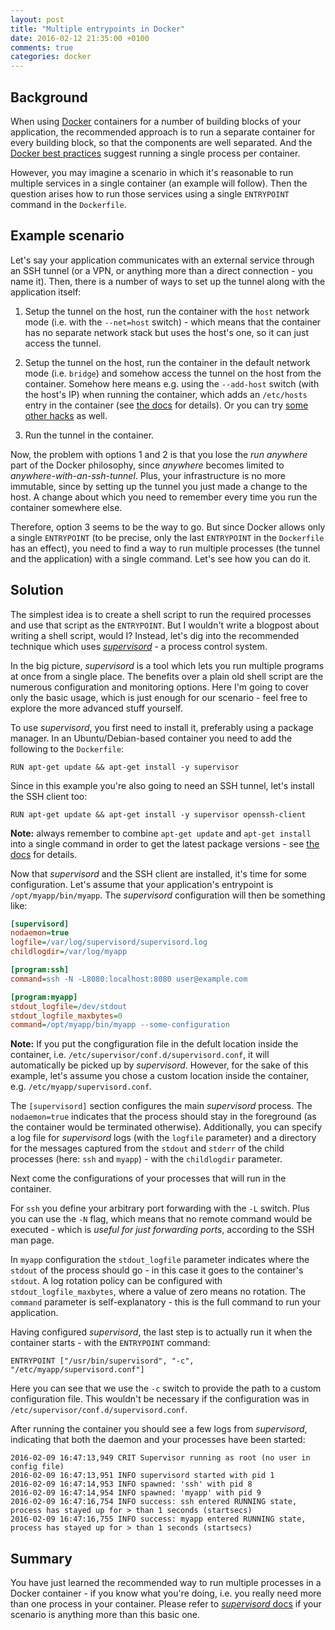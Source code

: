 ```yaml
---
layout: post
title: "Multiple entrypoints in Docker"
date: 2016-02-12 21:35:00 +0100
comments: true
categories: docker
---
```


## Background
When using [Docker](https://www.docker.com/) containers for a number of building blocks of your application, the recommended approach is to run a separate container for every building block, so that the components are well separated. And the [Docker best practices](https://docs.docker.com/engine/userguide/eng-image/dockerfile_best-practices/#run-only-one-process-per-container) suggest running a single process per container.

However, you may imagine a scenario in which it's reasonable to run multiple services in a single container (an example will follow). Then the question arises how to run those services using a single `ENTRYPOINT` command in the `Dockerfile`.

## Example scenario
Let's say your application communicates with an external service through an SSH tunnel (or a VPN, or anything more than a direct connection - you name it). Then, there is a number of ways to set up the tunnel along with the application itself:

  1. Setup the tunnel on the host, run the container with the `host` network mode (i.e. with the `--net=host` switch) - which means that the container has no separate network stack but uses the host's one, so it can just access the tunnel.

  2. Setup the tunnel on the host, run the container in the default network mode (i.e. `bridge`) and somehow access the tunnel on the host from the container. Somehow here means e.g. using the `--add-host` switch (with the host's IP) when running the container, which adds an `/etc/hosts` entry in the container (see [the docs](https://docs.docker.com/engine/reference/run/#managing-etc-hosts) for details). Or you can try [some other hacks](http://stackoverflow.com/questions/22944631/how-to-get-the-ip-address-of-the-docker-host-from-inside-a-docker-container) as well.

  3. Run the tunnel in the container.

Now, the problem with options 1 and 2 is that you lose the _run anywhere_ part of the Docker philosophy, since _anywhere_ becomes limited to _anywhere-with-an-ssh-tunnel_. Plus, your infrastructure is no more immutable, since by setting up the tunnel you just made a change to the host. A change about which you need to remember every time you run the container somewhere else.

Therefore, option 3 seems to be the way to go. But since Docker allows only a single `ENTRYPOINT` (to be precise, only the last `ENTRYPOINT` in the `Dockerfile` has an effect), you need to find a way to run multiple processes (the tunnel and the application) with a single command. Let's see how you can do it.

## Solution

The simplest idea is to create a shell script to run the required processes and use that script as the `ENTRYPOINT`. But I wouldn't write a blogpost about writing a shell script, would I? Instead, let's dig into the recommended technique which uses [_supervisord_](http://supervisord.org/) - a process control system.

In the big picture, _supervisord_ is a tool which lets you run multiple programs at once from a single place. The benefits over a plain old shell script are the numerous configuration and monitoring options. Here I'm going to cover only the basic usage, which is just enough for our scenario - feel free to explore the more advanced stuff yourself.

To use _supervisord_, you first need to install it, preferably using a package manager. In an Ubuntu/Debian-based container you need to add the following to the `Dockerfile`:

```
RUN apt-get update && apt-get install -y supervisor
```

Since in this example you're also going to need an SSH tunnel, let's install the SSH client too:

```
RUN apt-get update && apt-get install -y supervisor openssh-client
```

**Note:** always remember to combine `apt-get update` and `apt-get install` into a single command in order to get the latest package versions - see [the docs](https://docs.docker.com/engine/userguide/eng-image/dockerfile_best-practices/#apt-get) for details.

Now that _supervisord_ and the SSH client are installed, it's time for some configuration. Let's assume that your application's entrypoint is `/opt/myapp/bin/myapp`. The _supervisord_ configuration will then be something like:

```ini
[supervisord]
nodaemon=true
logfile=/var/log/supervisord/supervisord.log
childlogdir=/var/log/myapp

[program:ssh]
command=ssh -N -L8080:localhost:8080 user@example.com

[program:myapp]
stdout_logfile=/dev/stdout
stdout_logfile_maxbytes=0
command=/opt/myapp/bin/myapp --some-configuration
```

**Note:** If you put the congfiguration file in the defult location inside the container, i.e. `/etc/supervisor/conf.d/supervisord.conf`, it will automatically be picked up by _supervisord_. However, for the sake of this example, let's assume you chose a custom location inside the container, e.g. `/etc/myapp/supervisord.conf`.

The `[supervisord]` section configures the main _supervisord_ process. The `nodaemon=true` indicates that the process should stay in the foreground (as the container would be terminated otherwise). Additionally, you can specify a log file for _supervisord_ logs (with the `logfile` parameter) and a directory for the messages captured from the `stdout` and `stderr` of the child processes (here: `ssh` and `myapp`) - with the `childlogdir` parameter.

Next come the configurations of your processes that will run in the container.

For `ssh` you define your arbitrary port forwarding with the `-L` switch. Plus you can use the `-N` flag, which means that no remote command would be executed - which is _useful for just forwarding ports_, according to the SSH man page.

In `myapp` configuration the `stdout_logfile` parameter indicates where the `stdout` of the process should go - in this case it goes to the container's `stdout`. A log rotation policy can be configured  with `stdout_logfile_maxbytes`, where a value of zero means no rotation. The `command` parameter is self-explanatory - this is the full command to run your application.

Having configured _supervisord_, the last step is to actually run it when the container starts - with the `ENTRYPOINT` command:

```
ENTRYPOINT ["/usr/bin/supervisord", "-c", "/etc/myapp/supervisord.conf"]
```

Here you can see that we use the `-c` switch to provide the path to a custom configuration file. This wouldn't be necessary if the configuration was in `/etc/supervisor/conf.d/supervisord.conf`.

After running the container you should see a few logs from _supervisord_, indicating that both the daemon and your processes have been started:

```
2016-02-09 16:47:13,949 CRIT Supervisor running as root (no user in config file)
2016-02-09 16:47:13,951 INFO supervisord started with pid 1
2016-02-09 16:47:14,953 INFO spawned: 'ssh' with pid 8
2016-02-09 16:47:14,954 INFO spawned: 'myapp' with pid 9
2016-02-09 16:47:16,754 INFO success: ssh entered RUNNING state, process has stayed up for > than 1 seconds (startsecs)
2016-02-09 16:47:16,755 INFO success: myapp entered RUNNING state, process has stayed up for > than 1 seconds (startsecs)
```

## Summary
You have just learned the recommended way to run multiple processes in a Docker container - if you know what you're doing, i.e. you really need more than one process in your container. Please refer to [_supervisord_ docs](http://supervisord.org/) if your scenario is anything more than this basic one.
